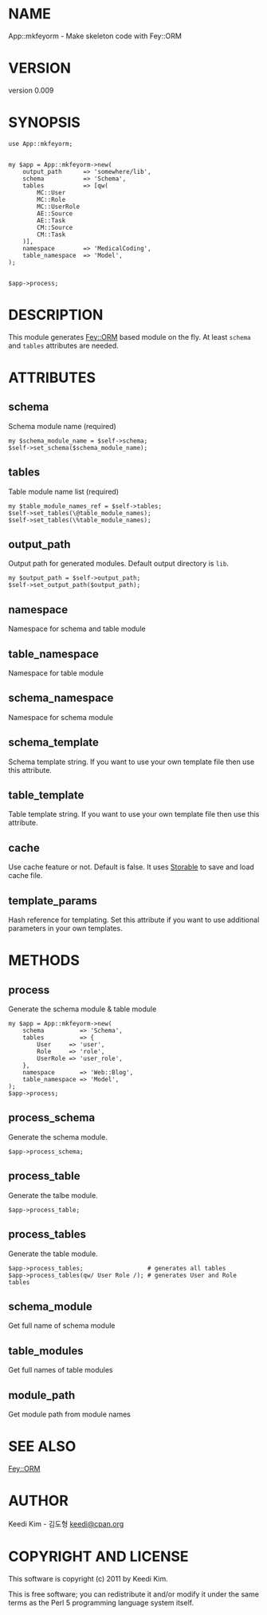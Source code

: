 # NAME

App::mkfeyorm - Make skeleton code with Fey::ORM

# VERSION

version 0.009

# SYNOPSIS

    use App::mkfeyorm;
    

    my $app = App::mkfeyorm->new(
        output_path      => 'somewhere/lib',
        schema           => 'Schema',
        tables           => [qw(
            MC::User
            MC::Role
            MC::UserRole
            AE::Source
            AE::Task
            CM::Source
            CM::Task
        )],
        namespace        => 'MedicalCoding',
        table_namespace  => 'Model',
    );
    

    $app->process;

# DESCRIPTION

This module generates [Fey::ORM](http://search.cpan.org/perldoc?Fey::ORM) based module on the fly.
At least `schema` and `tables` attributes are needed.

# ATTRIBUTES

## schema

Schema module name (required)

    my $schema_module_name = $self->schema;
    $self->set_schema($schema_module_name);

## tables

Table module name list (required)

    my $table_module_names_ref = $self->tables;
    $self->set_tables(\@table_module_names);
    $self->set_tables(\%table_module_names);

## output_path

Output path for generated modules.
Default output directory is `lib`.

    my $output_path = $self->output_path;
    $self->set_output_path($output_path);

## namespace

Namespace for schema and table module

## table_namespace

Namespace for table module

## schema_namespace

Namespace for schema module

## schema_template

Schema template string.
If you want to use your own template file then use this attribute.

## table_template

Table template string.
If you want to use your own template file then use this attribute.

## cache

Use cache feature or not. Default is false.
It uses [Storable](http://search.cpan.org/perldoc?Storable) to save and load cache file.

## template_params

Hash reference for templating.
Set this attribute if you want to use additional parameters
in your own templates.

# METHODS

## process

Generate the schema module & table module

    my $app = App::mkfeyorm->new(
        schema          => 'Schema',
        tables          => {
            User     => 'user',
            Role     => 'role',
            UserRole => 'user_role',
        },
        namespace       => 'Web::Blog',
        table_namespace => 'Model',
    );
    $app->process;

## process_schema

Generate the schema module.

    $app->process_schema;

## process_table

Generate the talbe module.

    $app->process_table;

## process_tables

Generate the table module.

    $app->process_tables;                  # generates all tables
    $app->process_tables(qw/ User Role /); # generates User and Role tables

## schema_module

Get full name of schema module

## table_modules

Get full names of table modules

## module_path

Get module path from module names

# SEE ALSO

[Fey::ORM](http://search.cpan.org/perldoc?Fey::ORM)

# AUTHOR

Keedi Kim - 김도형 <keedi@cpan.org>

# COPYRIGHT AND LICENSE

This software is copyright (c) 2011 by Keedi Kim.

This is free software; you can redistribute it and/or modify it under
the same terms as the Perl 5 programming language system itself.
